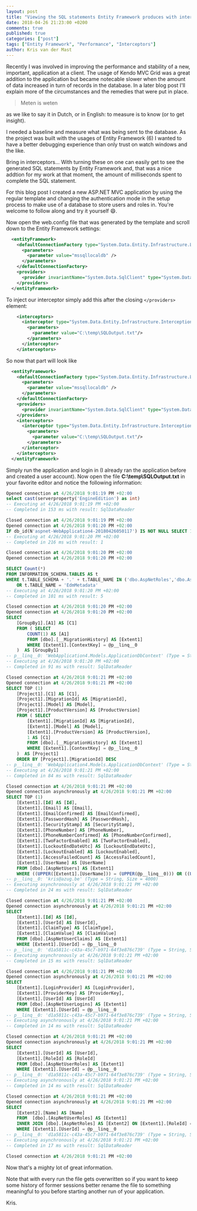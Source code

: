 ```yaml
---
layout: post
title: "Viewing the SQL statements Entity Framework produces with interceptors"
date: 2018-04-26 21:23:00 +0200
comments: true
published: true
categories: ["post"]
tags: ["Entity Framework", "Performance", "Interceptors"]
author: Kris van der Mast
---
```

Recently I was involved in improving the performance and stability of a new, important, application at a client. The usage of Kendo MVC Grid was a great addition to the application but became notecable slower when the amount of data increased in turn of records in the database. In a later blog post I'll explain more of the circumstances and the remedies that were put in place.  

> Meten is weten

as we like to say it in Dutch, or in English: to measure is to know (or to get insight).  

I needed a baseline and measure what was being sent to the database. As the project was built with the usages of Entity Framework (6) I wanted to have a better debugging experience than only trust on watch windows and the like.  

Bring in interceptors... With turning these on one can easily get to see the generated SQL statements by Entity Framework and, that was a nice addtion for my work at that moment, the amount of milliseconds spent to complete the SQL statement.  

For this blog post I created a new ASP.NET MVC application by using the regular template and changing the authentication mode in the setup process to make use of a database to store users and roles in. You're welcome to follow along and try it yourself :smile:.  

Now open the web.config file that was generated by the template and scroll down to the Entity Framework settings:  

```xml
  <entityFramework>
    <defaultConnectionFactory type="System.Data.Entity.Infrastructure.LocalDbConnectionFactory, EntityFramework">
      <parameters>
        <parameter value="mssqllocaldb" />
      </parameters>
    </defaultConnectionFactory>
    <providers>
      <provider invariantName="System.Data.SqlClient" type="System.Data.Entity.SqlServer.SqlProviderServices, EntityFramework.SqlServer" />
    </providers>
  </entityFramework>
```

To inject our interceptor simply add this after the closing `</providers>` element:

```xml
    <interceptors>
      <interceptor type="System.Data.Entity.Infrastructure.Interception.DatabaseLogger, EntityFramework">
        <parameters>
          <parameter value="C:\temp\SQLOutput.txt"/>
        </parameters>
      </interceptor>
    </interceptors>
```

So now that part will look like

```xml
  <entityFramework>
    <defaultConnectionFactory type="System.Data.Entity.Infrastructure.LocalDbConnectionFactory, EntityFramework">
      <parameters>
        <parameter value="mssqllocaldb" />
      </parameters>
    </defaultConnectionFactory>
    <providers>
      <provider invariantName="System.Data.SqlClient" type="System.Data.Entity.SqlServer.SqlProviderServices, EntityFramework.SqlServer" />
    </providers>
    <interceptors>
      <interceptor type="System.Data.Entity.Infrastructure.Interception.DatabaseLogger, EntityFramework">
        <parameters>
          <parameter value="C:\temp\SQLOutput.txt"/>
        </parameters>
      </interceptor>
    </interceptors>
  </entityFramework>
```

Simply run the application and login in (I already ran the application before and created a user account). Now open the file __C:\temp\SQLOutput.txt__ in your favorite editor and notice the following information:  

```sql
Opened connection at 4/26/2018 9:01:19 PM +02:00
select cast(serverproperty('EngineEdition') as int)
-- Executing at 4/26/2018 9:01:19 PM +02:00
-- Completed in 153 ms with result: SqlDataReader

Closed connection at 4/26/2018 9:01:19 PM +02:00
Opened connection at 4/26/2018 9:01:20 PM +02:00
IF db_id(N'aspnet-WebApplication4-20180426050117') IS NOT NULL SELECT 1 ELSE SELECT Count(*) FROM sys.databases WHERE [name]=N'aspnet-WebApplication4-20180426050117'
-- Executing at 4/26/2018 9:01:20 PM +02:00
-- Completed in 216 ms with result: 1

Closed connection at 4/26/2018 9:01:20 PM +02:00
Opened connection at 4/26/2018 9:01:20 PM +02:00

SELECT Count(*)
FROM INFORMATION_SCHEMA.TABLES AS t
WHERE t.TABLE_SCHEMA + '.' + t.TABLE_NAME IN ('dbo.AspNetRoles','dbo.AspNetUserRoles','dbo.AspNetUsers','dbo.AspNetUserClaims','dbo.AspNetUserLogins')
    OR t.TABLE_NAME = 'EdmMetadata'
-- Executing at 4/26/2018 9:01:20 PM +02:00
-- Completed in 101 ms with result: 5

Closed connection at 4/26/2018 9:01:20 PM +02:00
Opened connection at 4/26/2018 9:01:20 PM +02:00
SELECT 
    [GroupBy1].[A1] AS [C1]
    FROM ( SELECT 
        COUNT(1) AS [A1]
        FROM [dbo].[__MigrationHistory] AS [Extent1]
        WHERE [Extent1].[ContextKey] = @p__linq__0
    )  AS [GroupBy1]
-- p__linq__0: 'WebApplication4.Models.ApplicationDbContext' (Type = String, Size = 4000)
-- Executing at 4/26/2018 9:01:20 PM +02:00
-- Completed in 91 ms with result: SqlDataReader

Closed connection at 4/26/2018 9:01:21 PM +02:00
Opened connection at 4/26/2018 9:01:21 PM +02:00
SELECT TOP (1) 
    [Project1].[C1] AS [C1], 
    [Project1].[MigrationId] AS [MigrationId], 
    [Project1].[Model] AS [Model], 
    [Project1].[ProductVersion] AS [ProductVersion]
    FROM ( SELECT 
        [Extent1].[MigrationId] AS [MigrationId], 
        [Extent1].[Model] AS [Model], 
        [Extent1].[ProductVersion] AS [ProductVersion], 
        1 AS [C1]
        FROM [dbo].[__MigrationHistory] AS [Extent1]
        WHERE [Extent1].[ContextKey] = @p__linq__0
    )  AS [Project1]
    ORDER BY [Project1].[MigrationId] DESC
-- p__linq__0: 'WebApplication4.Models.ApplicationDbContext' (Type = String, Size = 4000)
-- Executing at 4/26/2018 9:01:21 PM +02:00
-- Completed in 84 ms with result: SqlDataReader

Closed connection at 4/26/2018 9:01:21 PM +02:00
Opened connection asynchronously at 4/26/2018 9:01:21 PM +02:00
SELECT TOP (1) 
    [Extent1].[Id] AS [Id], 
    [Extent1].[Email] AS [Email], 
    [Extent1].[EmailConfirmed] AS [EmailConfirmed], 
    [Extent1].[PasswordHash] AS [PasswordHash], 
    [Extent1].[SecurityStamp] AS [SecurityStamp], 
    [Extent1].[PhoneNumber] AS [PhoneNumber], 
    [Extent1].[PhoneNumberConfirmed] AS [PhoneNumberConfirmed], 
    [Extent1].[TwoFactorEnabled] AS [TwoFactorEnabled], 
    [Extent1].[LockoutEndDateUtc] AS [LockoutEndDateUtc], 
    [Extent1].[LockoutEnabled] AS [LockoutEnabled], 
    [Extent1].[AccessFailedCount] AS [AccessFailedCount], 
    [Extent1].[UserName] AS [UserName]
    FROM [dbo].[AspNetUsers] AS [Extent1]
    WHERE ((UPPER([Extent1].[UserName])) = (UPPER(@p__linq__0))) OR ((UPPER([Extent1].[UserName]) IS NULL) AND (UPPER(@p__linq__0) IS NULL))
-- p__linq__0: 'kris@azug.be' (Type = String, Size = 4000)
-- Executing asynchronously at 4/26/2018 9:01:21 PM +02:00
-- Completed in 24 ms with result: SqlDataReader

Closed connection at 4/26/2018 9:01:21 PM +02:00
Opened connection asynchronously at 4/26/2018 9:01:21 PM +02:00
SELECT 
    [Extent1].[Id] AS [Id], 
    [Extent1].[UserId] AS [UserId], 
    [Extent1].[ClaimType] AS [ClaimType], 
    [Extent1].[ClaimValue] AS [ClaimValue]
    FROM [dbo].[AspNetUserClaims] AS [Extent1]
    WHERE [Extent1].[UserId] = @p__linq__0
-- p__linq__0: 'd1a5811c-c43a-45c7-b971-64f3e876c739' (Type = String, Size = 4000)
-- Executing asynchronously at 4/26/2018 9:01:21 PM +02:00
-- Completed in 15 ms with result: SqlDataReader

Closed connection at 4/26/2018 9:01:21 PM +02:00
Opened connection asynchronously at 4/26/2018 9:01:21 PM +02:00
SELECT 
    [Extent1].[LoginProvider] AS [LoginProvider], 
    [Extent1].[ProviderKey] AS [ProviderKey], 
    [Extent1].[UserId] AS [UserId]
    FROM [dbo].[AspNetUserLogins] AS [Extent1]
    WHERE [Extent1].[UserId] = @p__linq__0
-- p__linq__0: 'd1a5811c-c43a-45c7-b971-64f3e876c739' (Type = String, Size = 4000)
-- Executing asynchronously at 4/26/2018 9:01:21 PM +02:00
-- Completed in 14 ms with result: SqlDataReader

Closed connection at 4/26/2018 9:01:21 PM +02:00
Opened connection asynchronously at 4/26/2018 9:01:21 PM +02:00
SELECT 
    [Extent1].[UserId] AS [UserId], 
    [Extent1].[RoleId] AS [RoleId]
    FROM [dbo].[AspNetUserRoles] AS [Extent1]
    WHERE [Extent1].[UserId] = @p__linq__0
-- p__linq__0: 'd1a5811c-c43a-45c7-b971-64f3e876c739' (Type = String, Size = 4000)
-- Executing asynchronously at 4/26/2018 9:01:21 PM +02:00
-- Completed in 14 ms with result: SqlDataReader

Closed connection at 4/26/2018 9:01:21 PM +02:00
Opened connection asynchronously at 4/26/2018 9:01:21 PM +02:00
SELECT 
    [Extent2].[Name] AS [Name]
    FROM  [dbo].[AspNetUserRoles] AS [Extent1]
    INNER JOIN [dbo].[AspNetRoles] AS [Extent2] ON [Extent1].[RoleId] = [Extent2].[Id]
    WHERE [Extent1].[UserId] = @p__linq__0
-- p__linq__0: 'd1a5811c-c43a-45c7-b971-64f3e876c739' (Type = String, Size = 4000)
-- Executing asynchronously at 4/26/2018 9:01:21 PM +02:00
-- Completed in 17 ms with result: SqlDataReader

Closed connection at 4/26/2018 9:01:21 PM +02:00
``` 

Now that's a mighty lot of great information.  

Note that with every run the file gets overwritten so if you want to keep some history of former sessions better rename the file to something meaningful to you before starting another run of your application.

Kris.
